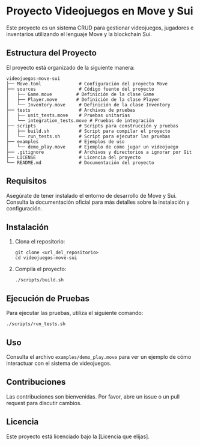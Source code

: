# Proyecto Videojuegos en Move y Sui

Este proyecto es un sistema CRUD para gestionar videojuegos, jugadores e inventarios utilizando el lenguaje Move y la blockchain Sui.

## Estructura del Proyecto

El proyecto está organizado de la siguiente manera:

```
videojuegos-move-sui
├── Move.toml              # Configuración del proyecto Move
├── sources                # Código fuente del proyecto
│   ├── Game.move         # Definición de la clase Game
│   ├── Player.move       # Definición de la clase Player
│   └── Inventory.move     # Definición de la clase Inventory
├── tests                  # Archivos de pruebas
│   ├── unit_tests.move    # Pruebas unitarias
│   └── integration_tests.move # Pruebas de integración
├── scripts                # Scripts para construcción y pruebas
│   ├── build.sh           # Script para compilar el proyecto
│   └── run_tests.sh       # Script para ejecutar las pruebas
├── examples               # Ejemplos de uso
│   └── demo_play.move     # Ejemplo de cómo jugar un videojuego
├── .gitignore             # Archivos y directorios a ignorar por Git
├── LICENSE                # Licencia del proyecto
└── README.md              # Documentación del proyecto
```

## Requisitos

Asegúrate de tener instalado el entorno de desarrollo de Move y Sui. Consulta la documentación oficial para más detalles sobre la instalación y configuración.

## Instalación

1. Clona el repositorio:
   ```
   git clone <url_del_repositorio>
   cd videojuegos-move-sui
   ```

2. Compila el proyecto:
   ```
   ./scripts/build.sh
   ```

## Ejecución de Pruebas

Para ejecutar las pruebas, utiliza el siguiente comando:
```
./scripts/run_tests.sh
```

## Uso

Consulta el archivo `examples/demo_play.move` para ver un ejemplo de cómo interactuar con el sistema de videojuegos.

## Contribuciones

Las contribuciones son bienvenidas. Por favor, abre un issue o un pull request para discutir cambios.

## Licencia

Este proyecto está licenciado bajo la [Licencia que elijas].
